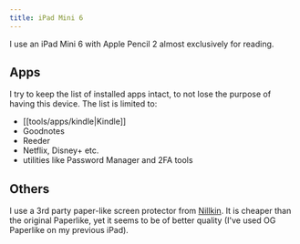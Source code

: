 ```yaml
---
title: iPad Mini 6
---
```


I use an iPad Mini 6 with Apple Pencil 2 almost exclusively for reading.

## Apps

I try to keep the list of installed apps intact, to not lose the purpose of having this device. The list is limited to:

- [[tools/apps/kindle|Kindle]]
- Goodnotes
- Reeder
- Netflix, Disney+ etc.
- utilities like Password Manager and 2FA tools

## Others

I use a 3rd party paper-like screen protector from [Nillkin](https://nillkin.org/tablet-accessories/apple-tablets-accessories/apple-ipad-mini-6-accessories/nillkin-apple-ipad-mini-6-2021-ag). 
It is cheaper than the original Paperlike, yet it seems to be of better quality (I've used OG Paperlike on my previous iPad). 
